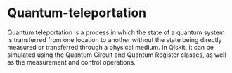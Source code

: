 # Quantum-teleportation
Quantum teleportation is a process in which the state of a quantum system is transferred from one location to another without the state being directly measured or transferred through a physical medium. 
In Qiskit, it can be simulated using the Quantum Circuit and Quantum Register classes, as well as the measurement and control operations.

